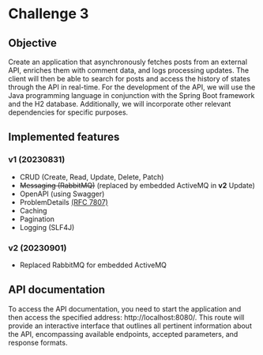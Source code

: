 # Challenge 3
## Objective
Create an application that asynchronously fetches posts from an external API, enriches them with comment data, and logs processing updates. The client will then be able to search for posts and access the history of states through the API in real-time. For the development of the API, we will use the Java programming language in conjunction with the Spring Boot framework and the H2 database. Additionally, we will incorporate other relevant dependencies for specific purposes.

## Implemented features
### v1 (20230831)
* CRUD (Create, Read, Update, Delete, Patch)
* ~~Messaging (RabbitMQ)~~ (replaced by embedded ActiveMQ in **v2** Update)
* OpenAPI (using Swagger)
* ProblemDetails [(RFC 7807)](https://datatracker.ietf.org/doc/html/rfc7807)
* Caching
* Pagination
* Logging (SLF4J)

### v2 (20230901)
* Replaced RabbitMQ for embedded ActiveMQ

## API documentation
To access the API documentation, you need to start the application and then access the specified address: http://localhost:8080/. This route will provide an interactive interface that outlines all pertinent information about the API, encompassing available endpoints, accepted parameters, and response formats.
